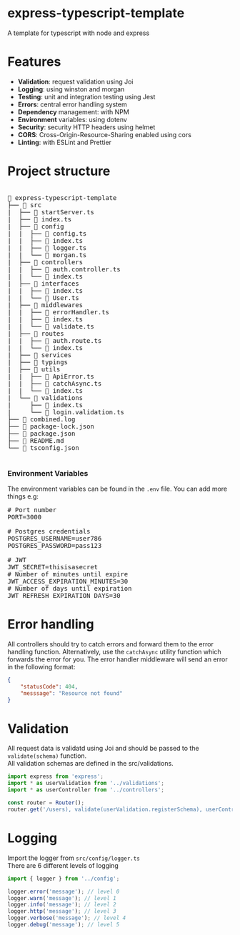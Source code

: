 # express-typescript-template

A template for typescript with node and express
# Features
* **Validation**: request validation using Joi
* **Logging**: using winston and morgan
* **Testing**: unit and integration testing using Jest 
* **Errors**: central error handling system
* **Dependency** management: with NPM
* **Environment** variables: using dotenv
* **Security**: security HTTP headers using helmet 
* **CORS**: Cross-Origin-Resource-Sharing enabled using cors
* **Linting**: with ESLint and Prettier

# Project structure
<pre>

🌳 express-typescript-template
├── 📁 src
|  ├── 📄 startServer.ts
|  ├── 📄 index.ts
|  ├── 📁 config
|  |  ├── 📄 config.ts
|  |  ├── 📄 index.ts
|  |  ├── 📄 logger.ts
|  |  └── 📄 morgan.ts
|  ├── 📁 controllers
|  |  ├── 📄 auth.controller.ts
|  |  └── 📄 index.ts
|  ├── 📁 interfaces
|  |  ├── 📄 index.ts
|  |  └── 📄 User.ts
|  ├── 📁 middlewares
|  |  ├── 📄 errorHandler.ts
|  |  ├── 📄 index.ts
|  |  └── 📄 validate.ts
|  ├── 📁 routes
|  |  ├── 📄 auth.route.ts
|  |  └── 📄 index.ts
|  ├── 📁 services
|  ├── 📁 typings
|  ├── 📁 utils
|  |  ├── 📄 ApiError.ts
|  |  ├── 📄 catchAsync.ts
|  |  └── 📄 index.ts
|  └── 📁 validations
|     ├── 📄 index.ts
|     └── 📄 login.validation.ts
├── 📄 combined.log
├── 📄 package-lock.json
├── 📄 package.json
├── 📄 README.md
└── 📄 tsconfig.json

</pre>
### Environment Variables
The environment variables can be found in the ```.env``` file. You can add more things e.g:
<pre>
# Port number
PORT=3000

# Postgres credentials
POSTGRES_USERNAME=user786
POSTGRES_PASSWORD=pass123

# JWT 
JWT_SECRET=thisisasecret
# Number of minutes until expire
JWT_ACCESS_EXPIRATION_MINUTES=30
# Number of days until expiration 
JWT_REFRESH_EXPIRATION_DAYS=30
</pre>

# Error handling 
All controllers should try to catch errors and forward them to the error handling function. Alternatively, use the ```catchAsync``` utility function which forwards the error for you.
The error handler middleware will send an error in the following format: 
```json
{
    "statusCode": 404,
    "messsage": "Resource not found"
}
```

# Validation 
All request data is validatd using Joi and should be passed to the ```validate(schema)``` function.
<br/>
All validation schemas are defined in the src/validations.
```javascript
import express from 'express';
import * as userValidation from '../validations';
import * as userController from '../controllers';

const router = Router();
router.get('/users), validate(userValidation.registerSchema), userController.register);
```

# Logging 
Import the logger from ```src/config/logger.ts```
<br/>
There are 6 different levels of logging
```javascript
import { logger } from '../config';

logger.error('message'); // level 0
logger.warn('message'); // level 1
logger.info('message'); // level 2
logger.http('message'); // level 3
logger.verbose('message'); // level 4
logger.debug('message'); // level 5
```
